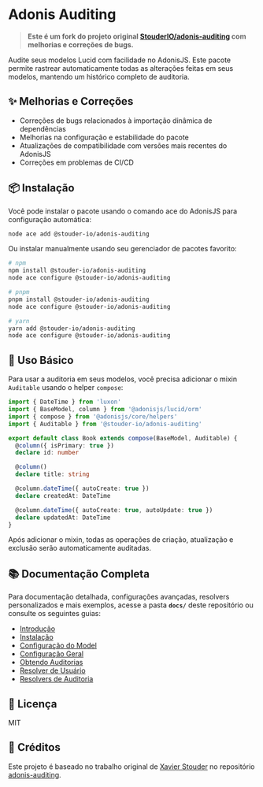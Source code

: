 # Adonis Auditing

> **Este é um fork do projeto original [StouderIO/adonis-auditing](https://github.com/StouderIO/adonis-auditing) com melhorias e correções de bugs.**

Audite seus modelos Lucid com facilidade no AdonisJS. Este pacote permite rastrear automaticamente todas as alterações feitas em seus modelos, mantendo um histórico completo de auditoria.

## ✨ Melhorias e Correções

- Correções de bugs relacionados à importação dinâmica de dependências
- Melhorias na configuração e estabilidade do pacote
- Atualizações de compatibilidade com versões mais recentes do AdonisJS
- Correções em problemas de CI/CD

## 📦 Instalação

Você pode instalar o pacote usando o comando ace do AdonisJS para configuração automática:

```sh
node ace add @stouder-io/adonis-auditing
```

Ou instalar manualmente usando seu gerenciador de pacotes favorito:

```sh
# npm
npm install @stouder-io/adonis-auditing
node ace configure @stouder-io/adonis-auditing

# pnpm
pnpm install @stouder-io/adonis-auditing
node ace configure @stouder-io/adonis-auditing

# yarn
yarn add @stouder-io/adonis-auditing
node ace configure @stouder-io/adonis-auditing
```

## 🚀 Uso Básico

Para usar a auditoria em seus modelos, você precisa adicionar o mixin `Auditable` usando o helper `compose`:

```typescript
import { DateTime } from 'luxon'
import { BaseModel, column } from '@adonisjs/lucid/orm'
import { compose } from '@adonisjs/core/helpers'
import { Auditable } from '@stouder-io/adonis-auditing'

export default class Book extends compose(BaseModel, Auditable) {
  @column({ isPrimary: true })
  declare id: number

  @column()
  declare title: string

  @column.dateTime({ autoCreate: true })
  declare createdAt: DateTime

  @column.dateTime({ autoCreate: true, autoUpdate: true })
  declare updatedAt: DateTime
}
```

Após adicionar o mixin, todas as operações de criação, atualização e exclusão serão automaticamente auditadas.

## 📚 Documentação Completa

Para documentação detalhada, configurações avançadas, resolvers personalizados e mais exemplos, acesse a pasta **`docs/`** deste repositório ou consulte os seguintes guias:

- [Introdução](docs/guide/introduction.md)
- [Instalação](docs/guide/installation.md)
- [Configuração do Model](docs/guide/model-setup.md)
- [Configuração Geral](docs/guide/general-configuration.md)
- [Obtendo Auditorias](docs/guide/getting-audits.md)
- [Resolver de Usuário](docs/guide/user-resolver.md)
- [Resolvers de Auditoria](docs/guide/audit-resolvers.md)

## 📄 Licença

MIT

## 🙏 Créditos

Este projeto é baseado no trabalho original de [Xavier Stouder](https://github.com/StouderIO) no repositório [adonis-auditing](https://github.com/StouderIO/adonis-auditing).
